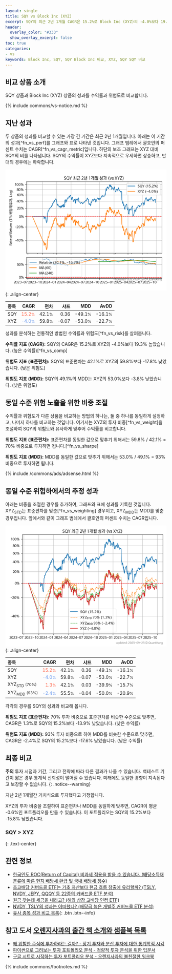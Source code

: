 ```yaml
---
layout: single
title: SQY vs Block Inc (XYZ)
excerpt: SQY의 최근 2년 1개월 CAGR은 15.2%로 Block Inc (XYZ)의 -4.0%보다 19.3% 높았습니다.
header:
  overlay_color: "#333"
  show_overlay_excerpt: false
toc: true
categories:
- vs
keywords: Block Inc, SQY, SQY Block Inc 비교, XYZ, SQY SQY 비교
---
```


## 비교 상품 소개


SQY 상품과 Block Inc (XYZ) 상품의 성과를 수익률과 위험도로 비교합니다.





{% include commons/vs-notice.md %}

## 지난 성과

두 상품의 성과를 비교할 수 있는 가장 긴 기간은 최근 2년 1개월입니다. 아래는 이 기간의 성과[^fn_vs_perf]를 그래프와 표로 나타낸 것입니다.
그래프 범례에서 괄호안의 퍼센트 수치는 CAGR[^fn_vs_cagr_metric]입니다.
하단의 보조 그래프는 XYZ 대비 SQY의 비를 나타냅니다.
SQY의 수익률이 XYZ보다 지속적으로 우세하면 상승하고, 반대의 경우에는 하락합니다.

![SQY](/vs/images/sqy-vs-xyz_dual.png){: .align-center}

| **종목** | **CAGR** | **편차** | **샤프** | **MDD** | **AvDD** |
| :------------ | ------: | -----------: | -------: | ------: | -------: |
| SQY | <span style="color: tomato">15.2<small>%</small></span> | 42.1<small>%</small> | 0.36 | -49.1<small>%</small> | -16.1<small>%</small> |
| XYZ | <span style="color: cornflowerblue">-4.0<small>%</small></span> | 59.8<small>%</small> | -0.07 | -53.0<small>%</small> | -22.7<small>%</small> |

<!-- more -->


성과를 분석하는 전통적인 방법인 수익률과 위험도[^fn_vs_risk]를 살펴봅니다.

**수익률 지표 (CAGR):** SQY의 CAGR은 15.2%로 XYZ의 -4.0%보다 19.3% 높았습니다. (높은 수익률)[^fn_vs_comp]

**위험도 지표 (표준편차):** SQY의 표준편차는 42.1%로 XYZ의 59.8%보다 -17.8% 낮았습니다. (낮은 위험도)

**위험도 지표 (MDD):** SQY의 49.1%의 MDD는 XYZ의 53.0%보다 -3.8% 낮았습니다. (낮은 위험도)



## 동일 수준 위험 노출을 위한 비중 조절

수익률과 위험도가 다른 상품을 비교하는 방법의 하나는, 둘 중 하나를 동일하게 설정하고, 나머지 하나를 비교하는 것입니다.
여기서는 XYZ의 투자 비중[^fn_vs_weight]을 조절하여 SQY의 위험도와 유사하게 맞추어 수익률를 비교합니다.

**위험도 지표 (표준편차):** 표준편차를 동일한 값으로 맞추기 위해서는 59.8% / 42.1% = 70% 비중으로 투자하면 됩니다.[^fn_vs_sharpe]

**위험도 지표 (MDD):** MDD를 동일한 값으로 맞추기 위해서는 53.0% / 49.1% = 93% 비중으로 투자하면 됩니다.


{% include /commons/ads/adsense.html %}



## 동일 수준 위험하에서의 추정 성과

아래는 비중을 조절한 경우를 추가하여, 그래프와 표에 성과를 기록한 것입니다.
XYZ<sub>STD</sub>는 표준편차를 맞춘[^fn_vs_weighting] 경우이고, XYZ<sub>MDD</sub>는 MDD를 맞춘 경우입니다.
앞에서와 같이 그래프 범례에서 괄호안의 퍼센트 수치는 CAGR입니다.


![SQY](/vs/images/sqy-vs-xyz.png){: .align-center}



| **종목** | **CAGR** | **편차** | **샤프** | **MDD** | **AvDD** |
| :------------ | ------: | -----------: | -------: | ------: | -------: |
| SQY | <span style="color: tomato">15.2<small>%</small></span> | 42.1<small>%</small> | 0.36 | -49.1<small>%</small> | -16.1<small>%</small> |
| XYZ | <span style="color: cornflowerblue">-4.0<small>%</small></span> | 59.8<small>%</small> | -0.07 | -53.0<small>%</small> | -22.7<small>%</small> |
| XYZ<sub>STD</sub> <small>(70%)</small> | <span style="color: tomato">1.3<small>%</small></span> | 42.1<small>%</small> | 0.03 | -39.9<small>%</small> | -15.7<small>%</small> |
| XYZ<sub>MDD</sub> <small>(93%)</small> | <span style="color: cornflowerblue">-2.4<small>%</small></span> | 55.5<small>%</small> | -0.04 | -50.0<small>%</small> | -20.9<small>%</small> |



각각의 경우를 SQY의 성과와 비교해 봅니다.

**위험도 지표 (표준편차):** 70% 투자 비중으로 표준편차를 비슷한 수준으로 맞추면, CAGR은 1.3%로 SQY의 15.2%보다 -13.9% 낮았습니다. (낮은 수익률)

**위험도 지표 (MDD):** 93% 투자 비중으로 하여 MDD를 비슷한 수준으로 맞추면, CAGR은 -2.4%로 SQY의 15.2%보다 -17.6% 낮았습니다. (낮은 수익률)




## 최종 비교

**주의** 투자 시점과 기간, 그리고 전략에 따라 다른 결과가 나올 수 있습니다. 백테스트 기간이 짧은 경우 통계적 신뢰성이 떨어질 수 있습니다. 미래에도 동일한 경향이 지속된다고 보장할 수 없습니다.
{: .notice--warning}

지난 2년 1개월간 거치식으로 투자했다고 가정합니다.

XYZ의 투자 비중을 조절하여 표준편차나 MDD를 동일하게 맞추면, CAGR이 평균 -0.6%인 포트폴리오를 만들 수 있습니다.
이 포트폴리오는 SQY의 15.2%보다 -15.8% 낮았습니다.

### SQY &gt; XYZ
{: .text-center}


## 관련 정보

- [한국인도 ROC(Return of Capital) 비과세 적용을 받을 수 있습니다. (배당소득재분류에 따른 현지 배당세 환급 및 국내 배당세 징수)](https://kongdori.tistory.com/299)
- [초고배당 커버드콜 ETF는 기초 자산보다 현금 흐름 창출에 유리할까? (TSLY, NVDY, JEPY, QQQY 등 22종의 커버드콜 ETF 분석)](https://kongdori.tistory.com/286)
- [원금 찾는데 세금을 내라고? (해외 상장 고배당 인컴 ETF)](https://kongdori.tistory.com/206)
- [NVDY, TSLY의 성과는 어떠했나? (배당금 높은 개별주 커버드콜 ETF 분석)](https://kongdori.tistory.com/172)
- [유사 종목 성과 비교 목록](/vs/){: .btn .btn--info}


## 참고 도서 [오렌지사과의 출간 책 소개와 샘플북 목록](https://kongdori.tistory.com/691)

- [왜 위험한 주식에 투자하라는 걸까? - 장기 투자와 분산 투자에 대한 통계학적 시각](https://kongdori.tistory.com/421)
- [파이썬으로 그려보는 투자 포트폴리오 분석  - 정량적 투자 분석을 위한 입문서](https://kongdori.tistory.com/643)
- [구글 시트로 시작하는 투자 포트폴리오 분석 - 오렌지사과의 불친절한 워크북](https://kongdori.tistory.com/449)

{% include commons/footnotes.md %}